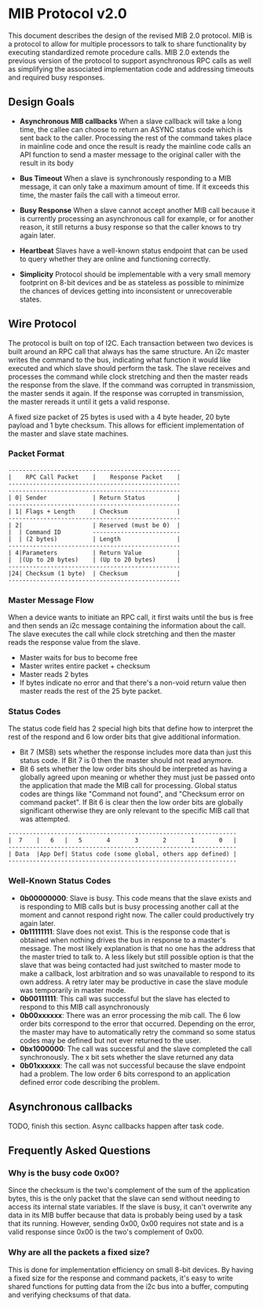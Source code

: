 # MIB Protocol v2.0
This document describes the design of the revised MIB 2.0 protocol.  MIB is a protocol to allow for multiple processors to talk to share functionality by executing standardized remote procedure calls.  MIB 2.0 extends the previous version of the protocol to support asynchronous RPC calls as well as simplifying the associated implementation code and addressing timeouts and required busy responses.

## Design Goals
- **Asynchronous MIB callbacks** When a slave callback will take a long time, the callee can choose to return an ASYNC status code which is sent back to the caller.  Processing the rest of the command takes place in mainline code and once the result is ready the mainline code calls an API function to send a master message to the original caller with the result in its body

- **Bus Timeout** When a slave is synchronously responding to a MIB message, it can only take a maximum amount of time.  If it
exceeds this time, the master fails the call with a timeout error.

- **Busy Response** When a slave cannot accept another MIB call because it is currently processing an asynchronous call for example, or for another reason, it still returns a busy response so that the caller knows to try again later.

- **Heartbeat** Slaves have a well-known status endpoint that can be used to query whether they are online and functioning correctly.

- **Simplicity** Protocol should be implementable with a very small memory footprint on 8-bit devices and be as stateless as possible to minimize the chances of devices getting into inconsistent or unrecoverable states.

## Wire Protocol
The protocol is built on top of I2C.  Each transaction between two devices is built around an RPC call that always has the same structure.  An i2c master writes the command to the bus, indicating what function it would like executed and which slave should perform the task.  The slave receives and processes the command while clock stretching and then the master reads the response from the slave.  If the command was corrupted in transmission, the master sends it again.  If the response was corrupted in transmission, the master rereads it until it gets a valid response.

A fixed size packet of 25 bytes is used with a 4 byte header, 20 byte payload and 1 byte checksum. This allows for efficient implementation of the master and slave state machines.

### Packet Format

```
-------------------------------------------------
|    RPC Call Packet 	|    Response Packet 	|
-------------------------------------------------
-------------------------------------------------
| 0| Sender				| Return Status			|
-------------------------------------------------
| 1| Flags + Length 	| Checksum		 		|
-------------------------------------------------
| 2| 	 				| Reserved (must be 0) 	|
|  | Command ID			-------------------------
|  | (2 bytes)			| Length				|
-------------------------------------------------
| 4|Parameters 			| Return Value 			|
|  |(Up to 20 bytes)	| (Up to 20 bytes)		|
-------------------------------------------------
|24| Checksum (1 byte)	| Checksum 				|
-------------------------------------------------
```
			
### Master Message Flow
When a device wants to initiate an RPC call, it first waits until the bus is free and then sends an i2c message containing
the information about the call.  The slave executes the call while clock stretching and then the master reads the response
value from the slave.

- Master waits for bus to become free
- Master writes entire packet + checksum
- Master reads 2 bytes
- If bytes indicate no error and that there's a non-void return value then master reads the rest of the 25 byte packet.

<Flowchart here>

### Status Codes
The status code field has 2 special high bits that define how to interpret the rest of the respond and 6 low order bits that give additional information.  

- Bit 7 (MSB) sets whether the response includes more data than just this status code.  If Bit 7 is 0 then the master should not read anymore.
- Bit 6 sets whether the low order bits should be interpreted as having a globally agreed upon meaning or whether they must just be passed onto the application that made the MIB call for processing. Global status codes are things like "Command not found", and "Checksum error on command packet".  If Bit 6 is clear then the low order bits are globally significant otherwise they are only relevant to the specific MIB call that was attempted.

```
-----------------------------------------------------------------
|  7	|	6	|	5		4		3		2		1	 	0 	|
-----------------------------------------------------------------
| Data 	|App Def| Status code (some global, others app defined)	|
-----------------------------------------------------------------
```

### Well-Known Status Codes
- **0b00000000**: Slave is busy.  This code means that the slave exists and is responding to MIB calls but is busy processing another call at the moment and cannot respond right now.  The caller could productively try again later.
- **0b11111111**: Slave does not exist.  This is the response code that is obtained when nothing drives the bus in response to a master's message.  The most likely explanation is that no one has the address that the master tried to talk to.  A less likely but still possible option is that the slave that was being contacted had just switched to master mode to make a callback, lost arbitration and so was unavailable to respond to its own address.  A retry later may be productive in case the slave module was temporarily in master mode.
- **0b00111111**: This call was successful but the slave has elected to respond to this MIB call asynchronously
- **0b00xxxxxx**: There was an error processing the mib call.  The 6 low order bits correspond to the error that occurred.  Depending on the error, the master may have to automatically retry the command so some status codes may be defined but not ever returned to the user.
- **0bx1000000**: The call was successful and the slave completed the call synchronously.  The x bit sets whether the slave returned any data
- **0b01xxxxxx**: The call was not successful because the slave endpoint had a problem.  The low order 6 bits correspond to an application defined error code describing the problem.

## Asynchronous callbacks
TODO, finish this section. Async callbacks happen after task code.


## Frequently Asked Questions

### Why is the busy code 0x00?
Since the checksum is the two's complement of the sum of the application bytes, this is the only packet that the slave can send without needing to access its internal state variables.  If the slave is busy, it can't overwrite any data in its MIB buffer because that data is probably being used by a task that its running.  However, sending 0x00, 0x00 requires not state and is a valid response since 0x00 is the two's complement of 0x00.

### Why are all the packets a fixed size?
This is done for implementation efficiency on small 8-bit devices.  By having a fixed size for the response and command packets, it's easy to write shared functions for putting data from the i2c bus into a buffer, computing and verifying checksums of that data.